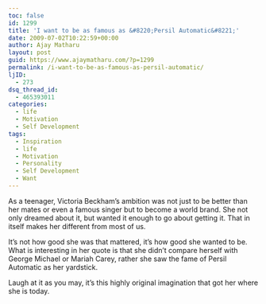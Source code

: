 ```yaml
---
toc: false
id: 1299
title: 'I want to be as famous as &#8220;Persil Automatic&#8221;'
date: 2009-07-02T10:22:59+00:00
author: Ajay Matharu
layout: post
guid: https://www.ajaymatharu.com/?p=1299
permalink: /i-want-to-be-as-famous-as-persil-automatic/
ljID:
  - 273
dsq_thread_id:
  - 465393011
categories:
  - life
  - Motivation
  - Self Development
tags:
  - Inspiration
  - life
  - Motivation
  - Personality
  - Self Development
  - Want
---
```

<p class="MsoNormal">
  As a teenager, Victoria Beckham’s ambition was not just to be better than her mates or even a famous singer but to become a world brand. She not only dreamed about it, but wanted it enough to go about getting it. That in itself makes her different from most of us.
</p>

<p class="MsoNormal">
  It’s not how good she was that mattered, it’s how good she wanted to be. What is interesting in her quote is that she didn’t compare herself with George Michael or Mariah Carey, rather she saw the fame of Persil Automatic as her yardstick.
</p>

<p class="MsoNormal">
  Laugh at it as you may, it’s this highly original imagination that got her where she is today.
</p>
